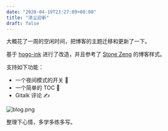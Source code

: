 ```yaml
---
date: "2020-04-19T23:27:09+08:00"
title: "涤尘迎新"
draft: false
---
```


大概花了一周的空闲时间，把博客的主题迁移和更新了一下。

<!--more-->

基于 [hogo-ink](https://themes.gohugo.io/hugo-ink/) 进行了改造，并且参考了 [Stone Zeng](https://stone-zeng.github.io/) 的博客样式。

支持如下功能：

- 一个夜间模式的开关 🌙
- 一个简单的 TOC 📜
- Gitalk 评论 ✍

![blog.png](https://i.loli.net/2020/04/20/hG6HS57F2jOXC3g.png)

整理下心情，多学多练多写。
